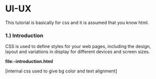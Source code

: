 # UI-UX
This tutorial is basically for css and it is assumed that you know html.

<h3>1.) Introduction</h1>
<p>CSS is used to define styles for your web pages, including the design, layout and variations in display for different devices and screen sizes.</p>

<b>file:-introduction.html</b>
<p>[internal css used to give bg color and text alignment]</p>

